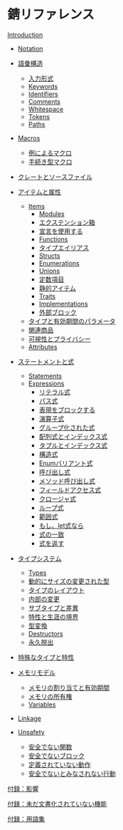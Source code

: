 # <!--The Rust Reference--> 錆リファレンス

[Introduction](introduction.md)
- [Notation](notation.md)

- <!--[Lexical structure](lexical-structure.md)-->
   [語彙構造](lexical-structure.md)
    - <!--[Input format](input-format.md)-->
       [入力形式](input-format.md)
    - [Keywords](keywords.md)
    - [Identifiers](identifiers.md)
    - [Comments](comments.md)
    - [Whitespace](whitespace.md)
    - [Tokens](tokens.md)
    - [Paths](paths.md)

- [Macros](macros.md)
    - <!--[Macros By Example](macros-by-example.md)-->
       [例によるマクロ](macros-by-example.md)
    - <!--[Procedural Macros](procedural-macros.md)-->
       [手続き型マクロ](procedural-macros.md)

- <!--[Crates and source files](crates-and-source-files.md)-->
   [クレートとソースファイル](crates-and-source-files.md)

- <!--[Items and attributes](items-and-attributes.md)-->
   [アイテムと属性](items-and-attributes.md)
    - [Items](items.md)
        - [Modules](items/modules.md)
        - <!--[Extern crates](items/extern-crates.md)-->
           [エクステンション箱](items/extern-crates.md)
        - <!--[Use declarations](items/use-declarations.md)-->
           [宣言を使用する](items/use-declarations.md)
        - [Functions](items/functions.md)
        - <!--[Type aliases](items/type-aliases.md)-->
           [タイプエイリアス](items/type-aliases.md)
        - [Structs](items/structs.md)
        - [Enumerations](items/enumerations.md)
        - [Unions](items/unions.md)
        - <!--[Constant items](items/constant-items.md)-->
           [定数項目](items/constant-items.md)
        - <!--[Static items](items/static-items.md)-->
           [静的アイテム](items/static-items.md)
        - [Traits](items/traits.md)
        - [Implementations](items/implementations.md)
        - <!--[External blocks](items/external-blocks.md)-->
           [外部ブロック](items/external-blocks.md)
    - <!--[Type and lifetime parameters](items/generics.md)-->
       [タイプと有効期間のパラメータ](items/generics.md)
    - <!--[Associated Items](items/associated-items.md)-->
       [関連商品](items/associated-items.md)
    - <!--[Visibility and Privacy](visibility-and-privacy.md)-->
       [可視性とプライバシー](visibility-and-privacy.md)
    - [Attributes](attributes.md)

- <!--[Statements and expressions](statements-and-expressions.md)-->
   [ステートメントと式](statements-and-expressions.md)
    - [Statements](statements.md)
    - [Expressions](expressions.md)
        - <!--[Literal expressions](expressions/literal-expr.md)-->
           [リテラル式](expressions/literal-expr.md)
        - <!--[Path expressions](expressions/path-expr.md)-->
           [パス式](expressions/path-expr.md)
        - <!--[Block expressions](expressions/block-expr.md)-->
           [表現をブロックする](expressions/block-expr.md)
        - <!--[Operator expressions](expressions/operator-expr.md)-->
           [演算子式](expressions/operator-expr.md)
        - <!--[Grouped expressions](expressions/grouped-expr.md)-->
           [グループ化された式](expressions/grouped-expr.md)
        - <!--[Array and index expressions](expressions/array-expr.md)-->
           [配列式とインデックス式](expressions/array-expr.md)
        - <!--[Tuple and index expressions](expressions/tuple-expr.md)-->
           [タプルとインデックス式](expressions/tuple-expr.md)
        - <!--[Struct expressions](expressions/struct-expr.md)-->
           [構造式](expressions/struct-expr.md)
        - <!--[Enum variant expressions](expressions/enum-variant-expr.md)-->
           [Enumバリアント式](expressions/enum-variant-expr.md)
        - <!--[Call expressions](expressions/call-expr.md)-->
           [呼び出し式](expressions/call-expr.md)
        - <!--[Method call expressions](expressions/method-call-expr.md)-->
           [メソッド呼び出し式](expressions/method-call-expr.md)
        - <!--[Field access expressions](expressions/field-expr.md)-->
           [フィールドアクセス式](expressions/field-expr.md)
        - <!--[Closure expressions](expressions/closure-expr.md)-->
           [クロージャ式](expressions/closure-expr.md)
        - <!--[Loop expressions](expressions/loop-expr.md)-->
           [ループ式](expressions/loop-expr.md)
        - <!--[Range expressions](expressions/range-expr.md)-->
           [範囲式](expressions/range-expr.md)
        - <!--[If and if let expressions](expressions/if-expr.md)-->
           [もし、let式なら](expressions/if-expr.md)
        - <!--[Match expressions](expressions/match-expr.md)-->
           [式の一致](expressions/match-expr.md)
        - <!--[Return expressions](expressions/return-expr.md)-->
           [式を返す](expressions/return-expr.md)

- <!--[Type system](type-system.md)-->
   [タイプシステム](type-system.md)
    - [Types](types.md)
    - <!--[Dynamically Sized Types](dynamically-sized-types.md)-->
       [動的にサイズの変更された型](dynamically-sized-types.md)
    - <!--[Type layout](type-layout.md)-->
       [タイプのレイアウト](type-layout.md)
    - <!--[Interior mutability](interior-mutability.md)-->
       [内部の変更](interior-mutability.md)
    - <!--[Subtyping and Variance](subtyping.md)-->
       [サブタイプと差異](subtyping.md)
    - <!--[Trait and lifetime bounds](trait-bounds.md)-->
       [特性と生涯の境界](trait-bounds.md)
    - <!--[Type coercions](type-coercions.md)-->
       [型変換](type-coercions.md)
    - [Destructors](destructors.md)
    - <!--[Lifetime elision](lifetime-elision.md)-->
       [永久脱出](lifetime-elision.md)

- <!--[Special types and traits](special-types-and-traits.md)-->
   [特殊なタイプと特性](special-types-and-traits.md)

- <!--[Memory model](memory-model.md)-->
   [メモリモデル](memory-model.md)
    - <!--[Memory allocation and lifetime](memory-allocation-and-lifetime.md)-->
       [メモリの割り当てと有効期間](memory-allocation-and-lifetime.md)
    - <!--[Memory ownership](memory-ownership.md)-->
       [メモリの所有権](memory-ownership.md)
    - [Variables](variables.md)

- [Linkage](linkage.md)

- [Unsafety](unsafety.md)
    - <!--[Unsafe functions](unsafe-functions.md)-->
       [安全でない関数](unsafe-functions.md)
    - <!--[Unsafe blocks](unsafe-blocks.md)-->
       [安全でないブロック](unsafe-blocks.md)
    - <!--[Behavior considered undefined](behavior-considered-undefined.md)-->
       [定義されていない動作](behavior-considered-undefined.md)
    - <!--[Behavior not considered unsafe](behavior-not-considered-unsafe.md)-->
       [安全でないとみなされない行動](behavior-not-considered-unsafe.md)

<!--[Appendix: Influences](influences.md)-->
[付録：影響](influences.md)

<!--[Appendix: As-yet-undocumented Features](undocumented.md)-->
[付録：未だ文書化されていない機能](undocumented.md)

<!--[Appendix: Glossary](glossary.md)-->
[付録：用語集](glossary.md)
